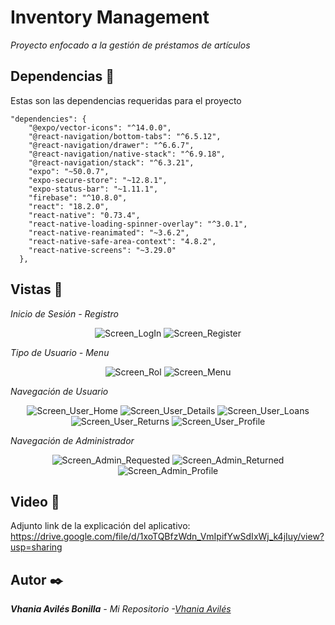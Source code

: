 # Inventory Management

_Proyecto enfocado a la gestión de préstamos de artículos_

## Dependencias 📜

Estas son las dependencias requeridas para el proyecto
```
"dependencies": {
    "@expo/vector-icons": "^14.0.0",
    "@react-navigation/bottom-tabs": "^6.5.12",
    "@react-navigation/drawer": "^6.6.7",
    "@react-navigation/native-stack": "^6.9.18",
    "@react-navigation/stack": "^6.3.21",
    "expo": "~50.0.7",
    "expo-secure-store": "~12.8.1",
    "expo-status-bar": "~1.11.1",
    "firebase": "^10.8.0",
    "react": "18.2.0",
    "react-native": "0.73.4",
    "react-native-loading-spinner-overlay": "^3.0.1",
    "react-native-reanimated": "~3.6.2",
    "react-native-safe-area-context": "4.8.2",
    "react-native-screens": "~3.29.0"
  },

```

## Vistas 👀

_Inicio de Sesión - Registro_

<p align="center">
  <img src="https://github.com/user-attachments/assets/99fd2291-bea4-4805-9a0c-7b485ff15e2a" alt="Screen_LogIn">
  <img src="https://github.com/user-attachments/assets/af883d48-feae-4dbb-9df6-6085329c49ea" alt="Screen_Register">
</p>

_Tipo de Usuario - Menu_ 

<p align="center">
  <img src="https://github.com/user-attachments/assets/081e193b-b0e7-4c53-99ae-22468d5bc116" alt="Screen_Rol">
  <img src="https://github.com/user-attachments/assets/6f0b9065-e7aa-41da-8a56-6c783498586b" alt="Screen_Menu">
</p>

_Navegación de Usuario_ 

<p align="center">
  <img src="https://github.com/user-attachments/assets/d991aeae-7a77-4ddb-9174-f0d9e879b4e3" alt="Screen_User_Home">
  <img src="https://github.com/user-attachments/assets/bf590c62-9242-4393-afb7-d1c29c118f0c" alt="Screen_User_Details">
  <img src="https://github.com/user-attachments/assets/46122fde-a968-4c47-80e7-441a158f60f0" alt="Screen_User_Loans">
  <img src="https://github.com/user-attachments/assets/30b7710a-c476-408d-bd6b-816cd2f9101e" alt="Screen_User_Returns">
  <img src="https://github.com/user-attachments/assets/eed9e10e-e693-4e1b-a351-3a33034887b2" alt="Screen_User_Profile">
</p>

_Navegación de Administrador_

<p align="center">
  <img src="https://github.com/user-attachments/assets/81331233-0788-47cb-b403-0775944cfc5b" alt="Screen_Admin_Requested">
  <img src="https://github.com/user-attachments/assets/5621f9b5-53a4-4557-9381-9323bd21d74d" alt="Screen_Admin_Returned">
  <img src="https://github.com/user-attachments/assets/077fad1d-e980-4bbb-9b5b-8b3ba2616dbf" alt="Screen_Admin_Profile">
</p>

## Video 🎥

Adjunto link de la explicación del aplicativo: https://drive.google.com/file/d/1xoTQBfzWdn_VmIpifYwSdIxWj_k4jIuy/view?usp=sharing

## Autor ✒️

_**Vhania Avilés Bonilla** - *Mi Repositorio* -[Vhania Avilés](https://github.com/PaulGuillen?tab=repositories)_
